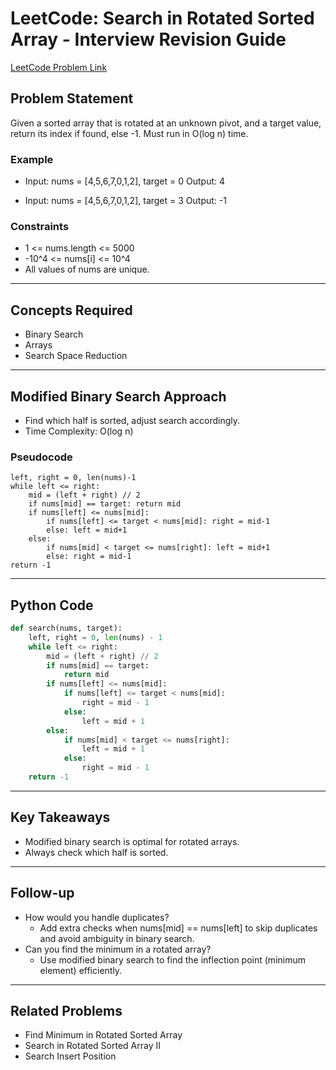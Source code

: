 # LeetCode: Search in Rotated Sorted Array - Interview Revision Guide

[LeetCode Problem Link](https://leetcode.com/problems/search-in-rotated-sorted-array/description/)

## Problem Statement
Given a sorted array that is rotated at an unknown pivot, and a target value, return its index if found, else -1. Must run in O(log n) time.

### Example
- Input: nums = [4,5,6,7,0,1,2], target = 0
  Output: 4

- Input: nums = [4,5,6,7,0,1,2], target = 3
  Output: -1

### Constraints
- 1 <= nums.length <= 5000
- -10^4 <= nums[i] <= 10^4
- All values of nums are unique.

---

## Concepts Required
- Binary Search
- Arrays
- Search Space Reduction

---

## Modified Binary Search Approach
- Find which half is sorted, adjust search accordingly.
- Time Complexity: O(log n)

### Pseudocode
```
left, right = 0, len(nums)-1
while left <= right:
    mid = (left + right) // 2
    if nums[mid] == target: return mid
    if nums[left] <= nums[mid]:
        if nums[left] <= target < nums[mid]: right = mid-1
        else: left = mid+1
    else:
        if nums[mid] < target <= nums[right]: left = mid+1
        else: right = mid-1
return -1
```

---

## Python Code
```python
def search(nums, target):
    left, right = 0, len(nums) - 1
    while left <= right:
        mid = (left + right) // 2
        if nums[mid] == target:
            return mid
        if nums[left] <= nums[mid]:
            if nums[left] <= target < nums[mid]:
                right = mid - 1
            else:
                left = mid + 1
        else:
            if nums[mid] < target <= nums[right]:
                left = mid + 1
            else:
                right = mid - 1
    return -1
```

---

## Key Takeaways
- Modified binary search is optimal for rotated arrays.
- Always check which half is sorted.

---

## Follow-up
- How would you handle duplicates?
  - Add extra checks when nums[mid] == nums[left] to skip duplicates and avoid ambiguity in binary search.
- Can you find the minimum in a rotated array?
  - Use modified binary search to find the inflection point (minimum element) efficiently.

---

## Related Problems
- Find Minimum in Rotated Sorted Array
- Search in Rotated Sorted Array II
- Search Insert Position

